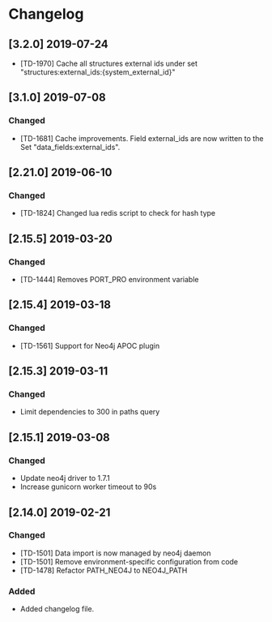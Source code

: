 # Changelog

## [3.2.0] 2019-07-24

- [TD-1970] Cache all structures external ids under set "structures:external_ids:{system_external_id}"

## [3.1.0] 2019-07-08

### Changed

- [TD-1681] Cache improvements. Field external_ids are now written to the Set "data_fields:external_ids".

## [2.21.0] 2019-06-10

### Changed

- [TD-1824] Changed lua redis script to check for hash type

## [2.15.5] 2019-03-20

### Changed

- [TD-1444] Removes PORT_PRO environment variable

## [2.15.4] 2019-03-18

### Changed

- [TD-1561] Support for Neo4j APOC plugin

## [2.15.3] 2019-03-11

### Changed

- Limit dependencies to 300 in paths query

## [2.15.1] 2019-03-08

### Changed

- Update neo4j driver to 1.7.1
- Increase gunicorn worker timeout to 90s

## [2.14.0] 2019-02-21

### Changed

- [TD-1501] Data import is now managed by neo4j daemon
- [TD-1501] Remove environment-specific configuration from code
- [TD-1478] Refactor PATH_NEO4J to NEO4J_PATH

### Added

- Added changelog file.
